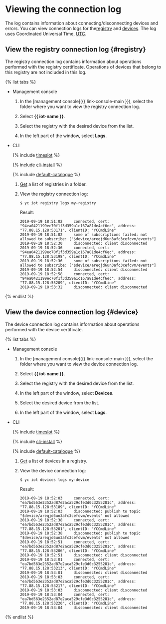 # Viewing the connection log

The log contains information about connecting/disconnecting devices and errors. You can view connection logs for the[registry](#registry) and [devices](#device). The log uses Coordinated Universal Time, [UTC](https://en.wikipedia.org/wiki/Coordinated_Universal_Time).

## View the registry connection log {#registry}

The registry connection log contains information about operations performed with the registry certificate. Operations of devices that belong to this registry are not included in this log.

{% list tabs %}

- Management console

    1. In the [management console]({{ link-console-main }}), select the folder where you want to view the registry connection log.

    2. Select **{{ iot-name }}**.

    3. Select the registry with the desired device from the list.

    4. In the left part of the window, select **Logs**.

- CLI

  {% include [timeslot](../../_includes/functions/timeslot.md) %}

  {% include [cli-install](../../_includes/cli-install.md) %}

  {% include [default-catalogue](../../_includes/default-catalogue.md) %}

  1. [Get](registry/registry-list.md##registry-list) a list of registries in a folder.

  2. View the registry connection log:

        ```
        $ yc iot registry logs my-registry
        ```

        Result:

        ```
        2019-09-19 18:51:02     connected, cert: "94ea0421199ec70f1f3d359a1c167a81de4cf6ec", address: "77.88.15.128:53171", clientID: "YCCmdLine"
        2019-09-19 18:51:02     some of subscriptions failed: not allowed to subscribe: ["$device/areqjd6un3afc3cefcvm/events"]
        2019-09-19 18:52:30     disconnected: client disconnected
        2019-09-19 18:52:36     connected, cert: "94ea0421199ec70f1f3d359a1c167a81de4cf6ec", address: "77.88.15.128:53198", clientID: "YCCmdLine"
        2019-09-19 18:52:36     some of subscriptions failed: not allowed to subscribe: ["$device/areqjd6un3afc3cefcvm/events"]
        2019-09-19 18:52:54     disconnected: client disconnected
        2019-09-19 18:52:58     connected, cert: "94ea0421199ec70f1f3d359a1c167a81de4cf6ec", address: "77.88.15.128:53209", clientID: "YCCmdLine"
        2019-09-19 18:53:32     disconnected: client disconnected
        ```

{% endlist %}

## View the device connection log {#device}

The device connection log contains information about operations performed with the device certificate.

{% list tabs %}

- Management console

    1. In the [management console]({{ link-console-main }}), select the folder where you want to view the device connection log.

    2. Select **{{ iot-name }}**.

    3. Select the registry with the desired device from the list.

    4. In the left part of the window, select **Devices**.

    5. Select the desired device from the list.

    6. In the left part of the window, select **Logs**.

- CLI

    {% include [timeslot](../../_includes/functions/timeslot.md) %}

    {% include [cli-install](../../_includes/cli-install.md) %}

    {% include [default-catalogue](../../_includes/default-catalogue.md) %}

    1. [Get](device/device-list.md##device-list) a list of devices in a registry.

    2. View the device connection log:

        ```
        $ yc iot devices logs my-device
        ```

        Result:

        ```
        2019-09-19 18:52:03     connected, cert: "ea7bd563e2352ad87e2aca529cfe3d0c3255281c", address: "77.88.15.128:53189", clientID: "YCCmdLine"
        2019-09-19 18:52:03     disconnected: publish to topic "$device/areqjd6un3afc3cefcvm/events" not allowed
        2019-09-19 18:52:38     connected, cert: "ea7bd563e2352ad87e2aca529cfe3d0c3255281c", address: "77.88.15.128:53201", clientID: "YCCmdLine"
        2019-09-19 18:52:38     disconnected: publish to topic "$device/areqjd6un3afc3cefcvm/events" not allowed
        2019-09-19 18:52:51     connected, cert: "ea7bd563e2352ad87e2aca529cfe3d0c3255281c", address: "77.88.15.128:53206", clientID: "YCCmdLine"
        2019-09-19 18:52:51     disconnected: client disconnected
        2019-09-19 18:53:01     connected, cert: "ea7bd563e2352ad87e2aca529cfe3d0c3255281c", address: "77.88.15.128:53213", clientID: "YCCmdLine"
        2019-09-19 18:53:01     disconnected: client disconnected
        2019-09-19 18:53:03     connected, cert: "ea7bd563e2352ad87e2aca529cfe3d0c3255281c", address: "77.88.15.128:53217", clientID: "YCCmdLine"
        2019-09-19 18:53:03     disconnected: client disconnected
        2019-09-19 18:53:04     connected, cert: "ea7bd563e2352ad87e2aca529cfe3d0c3255281c", address: "77.88.15.128:53220", clientID: "YCCmdLine"
        2019-09-19 18:53:04     disconnected: client disconnected
        ```

{% endlist %}